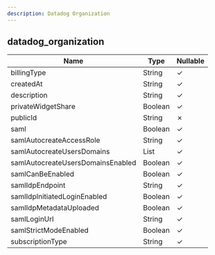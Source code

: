 ```yaml
---
description: Datadog Organization
---
```

datadog_organization
--------------------

| **Name**                          | **Type**     | **Nullable** |
| --------------------------------- | ------------ | ------------ |
| billingType                       | String       | &check;      |
| createdAt                         | String       | &check;      |
| description                       | String       | &check;      |
| privateWidgetShare                | Boolean      | &check;      |
| publicId                          | String       | &cross;      |
| saml                              | Boolean      | &check;      |
| samlAutocreateAccessRole          | String       | &check;      |
| samlAutocreateUsersDomains        | List<String> | &check;      |
| samlAutocreateUsersDomainsEnabled | Boolean      | &check;      |
| samlCanBeEnabled                  | Boolean      | &check;      |
| samlIdpEndpoint                   | String       | &check;      |
| samlIdpInitiatedLoginEnabled      | Boolean      | &check;      |
| samlIdpMetadataUploaded           | Boolean      | &check;      |
| samlLoginUrl                      | String       | &check;      |
| samlStrictModeEnabled             | Boolean      | &check;      |
| subscriptionType                  | String       | &check;      |
